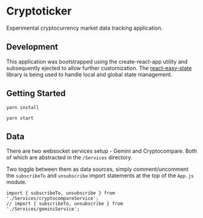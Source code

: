 # Cryptoticker

Experimental cryptocurrency market data tracking application.

## Development

This application was bootstrapped using the create-react-app utility and subsequently ejected to allow further customization. The [react-easy-state](https://github.com/solkimicreb/react-easy-state) library is being used to handle local and global state management.

## Getting Started

`yarn install`

`yarn start`

## Data

There are two websocket services setup - Gemini and Cryptocompare. Both of which are abstracted in the `/Services` directory.

Two toggle between them as data sources, simply comment/uncomment the `subscribeTo` and `unsubscribe` import statements at the top of the `App.js` module.

```
import { subscribeTo, unsubscribe } from './Services/cryptocompareService';
// import { subscribeTo, unsubscribe } from './Services/geminiService';
```
